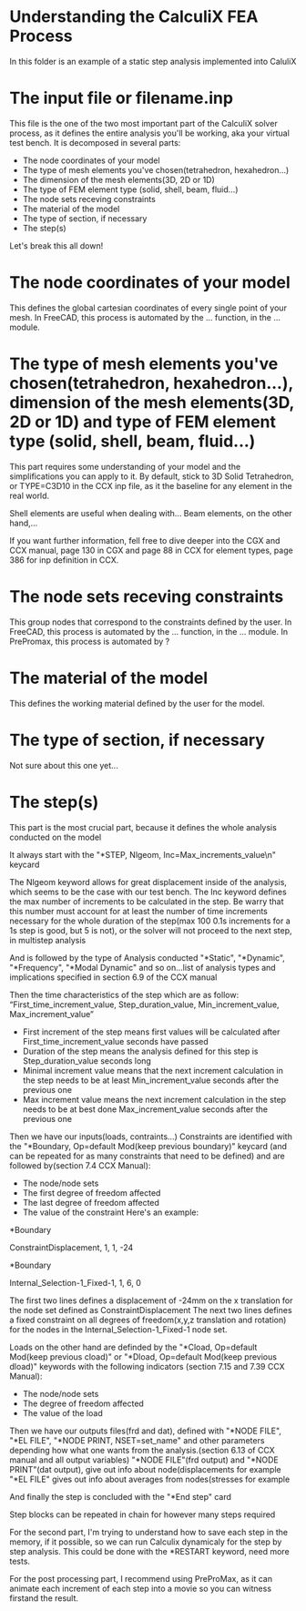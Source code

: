 # Understanding the CalculiX FEA Process

In this folder is an example of a static step analysis implemented into CaluliX

# The input file or filename.inp
This file is the one of the two most important part of the CalculiX solver process, as it defines the entire analysis you'll be working, aka your virtual test bench.
It is decomposed in several parts:
- The node coordinates of your model
- The type of mesh elements you've chosen(tetrahedron, hexahedron...)
- The dimension of the mesh elements(3D, 2D or 1D)
- The type of FEM element type (solid, shell, beam, fluid...)
- The node sets receving constraints
- The material of the model
- The type of section, if necessary
- The step(s)

Let's break this all down!

# The node coordinates of your model

This defines the global cartesian coordinates of every single point of your mesh.
In FreeCAD, this process is automated by the ... function, in the ... module.

# The type of mesh elements you've chosen(tetrahedron, hexahedron...), dimension of the mesh elements(3D, 2D or 1D) and type of FEM element type (solid, shell, beam, fluid...)

This part requires some understanding of your model and the simplifications you can apply to it. By default, stick to 3D Solid Tetrahedron, or TYPE=C3D10 in the CCX inp file, as it the baseline for any element in the real world.  

Shell elements are useful when dealing with...
Beam elements, on the other hand,...

If you want further information, fell free to dive deeper into the CGX and CCX manual, page 130 in CGX and page 88 in CCX for element types, page 386 for inp definition in CCX.

# The node sets receving constraints

This group nodes that correspond to the constraints defined by the user.
In FreeCAD, this process is automated by the ... function, in the ... module.
In PrePromax, this process is automated by ?

# The material of the model

This defines the working material defined by the user for the model.

# The type of section, if necessary
Not sure about this one yet...

# The step(s)
This part is the most crucial part, because it defines the whole analysis conducted on the model

It always start with the "*STEP, Nlgeom, Inc=Max_increments_value\n" keycard

The Nlgeom keyword allows for great displacement inside of the analysis, which seems to be the case with our test bench.
The Inc keyword defines the max number of increments to be calculated in the step. Be warry that this number must account for at least the number of time increments necessary for the whole duration of the step(max 100 0.1s increments for a 1s step is good, but 5 is not), or the solver will not proceed to the next step, in multistep analysis

And is followed by the type of Analysis conducted
"*Static", "*Dynamic", "*Frequency", "*Modal Dynamic" and so on...list of analysis types and implications specified in section 6.9 of the CCX manual

Then the time characteristics of the step which are as follow:
“First_time_increment_value, Step_duration_value, Min_increment_value, Max_increment_value”
- First increment of the step means first values will be calculated after First_time_increment_value seconds have passed
- Duration of the step means the analysis defined for this step is Step_duration_value seconds long
- Minimal increment value means that the next increment calculation in the step needs to be at least Min_increment_value seconds after the previous one
- Max increment value means the next increment calculation in the step needs to be at best done Max_increment_value seconds after the previous one

Then we have our inputs(loads, contraints...)
Constraints are identified with the "*Boundary, Op=default Mod(keep previous boundary)" keycard (and can be repeated for as many constraints that need to be defined) and are followed by(section 7.4 CCX Manual):
- The node/node sets
- The first degree of freedom affected
- The last degree of freedom affected
- The value of the constraint
Here's an example:

*Boundary

ConstraintDisplacement, 1, 1, -24

*Boundary

Internal_Selection-1_Fixed-1, 1, 6, 0

The first two lines defines a displacement of -24mm on the x translation for the node set defined as ConstraintDisplacement
The next two lines defines a fixed constraint on all degrees of freedom(x,y,z translation and rotation) for the nodes in the Internal_Selection-1_Fixed-1 node set.

Loads on the other hand are definded by the "*Cload, Op=default Mod(keep previous cload)" or "*Dload, Op=default Mod(keep previous dload)" keywords with the following indicators (section 7.15 and 7.39 CCX Manual):
- The node/node sets
- The degree of freedom affected
- The value of the load

Then we have our outputs files(frd and dat), defined with "*NODE FILE", "*EL FILE", "*NODE PRINT, NSET=set_name" and other parameters depending how what one wants from the analysis.(section 6.13 of CCX manual and all output variables)
"*NODE FILE"(frd output) and "*NODE PRINT"(dat output), give out info about node(displacements for example
"*EL FILE" gives out info about averages from nodes(stresses for example

And finally the step is concluded with the "*End step" card

Step blocks can be repeated in chain for however many steps required

For the second part, I'm trying to understand how to save each step in the memory, if it possible, so we can run Calculix dynamicaly for the step by step analysis.
This could be done with the *RESTART keyword, need more tests.

For the post processing part, I recommend using PreProMax, as it can animate each increment of each step into a movie so you can witness firstand the result.

